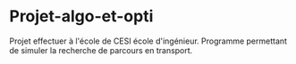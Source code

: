 # Projet-algo-et-opti
Projet effectuer à l'école de CESI école d'ingénieur. Programme permettant de simuler la recherche de parcours en transport.
